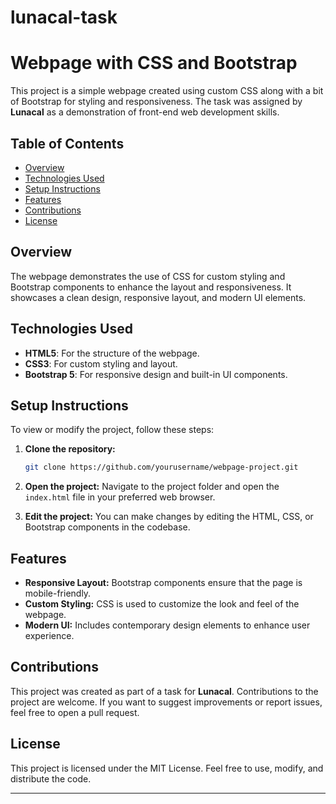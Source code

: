 # lunacal-task

# Webpage with CSS and Bootstrap

This project is a simple webpage created using custom CSS along with a bit of Bootstrap for styling and responsiveness. The task was assigned by **Lunacal** as a demonstration of front-end web development skills.

## Table of Contents
- [Overview](#overview)
- [Technologies Used](#technologies-used)
- [Setup Instructions](#setup-instructions)
- [Features](#features)
- [Contributions](#contributions)
- [License](#license)

## Overview
The webpage demonstrates the use of CSS for custom styling and Bootstrap components to enhance the layout and responsiveness. It showcases a clean design, responsive layout, and modern UI elements.

## Technologies Used
- **HTML5**: For the structure of the webpage.
- **CSS3**: For custom styling and layout.
- **Bootstrap 5**: For responsive design and built-in UI components.

## Setup Instructions
To view or modify the project, follow these steps:

1. **Clone the repository:**
   ```bash
   git clone https://github.com/yourusername/webpage-project.git
   ```

2. **Open the project:**
   Navigate to the project folder and open the `index.html` file in your preferred web browser.

3. **Edit the project:**
   You can make changes by editing the HTML, CSS, or Bootstrap components in the codebase.

## Features
- **Responsive Layout:** Bootstrap components ensure that the page is mobile-friendly.
- **Custom Styling:** CSS is used to customize the look and feel of the webpage.
- **Modern UI:** Includes contemporary design elements to enhance user experience.

## Contributions
This project was created as part of a task for **Lunacal**. Contributions to the project are welcome. If you want to suggest improvements or report issues, feel free to open a pull request.

## License
This project is licensed under the MIT License. Feel free to use, modify, and distribute the code.

---
